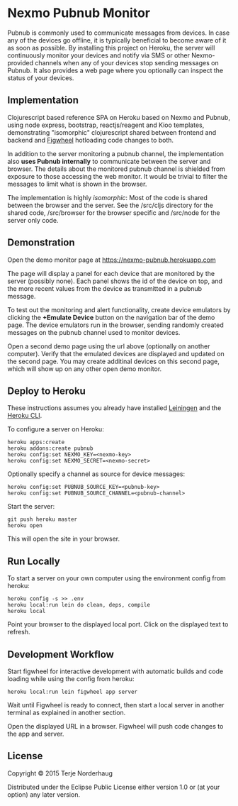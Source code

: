# Nexmo Pubnub Monitor

Pubnub is commonly used to communicate messages from devices. In case any of the
devices go offline, it is typically beneficial to become aware of it as soon as
possible. By installing this project on Heroku, the server will continuously
monitor your devices and notify via SMS or other Nexmo-provided channels when
any of your devices stop sending messages on Pubnub. It also provides a web page
where you optionally can inspect the status of your devices.

## Implementation

Clojurescript based reference SPA on Heroku based on Nexmo and Pubnub,
using node express, bootstrap, reactjs/reagent and Kioo templates,
demonstrating "isomorphic" clojurescript shared between frontend and backend
and [Figwheel](https://github.com/bhauman/lein-figwheel) hotloading code changes to both.

In addition to the server monitoring a pubnub channel, the implementation also
**uses Pubnub internally** to communicate between the server and browser.
The details about the monitored pubnub channel is shielded from exposure
to those accessing the web monitor. It would be trivial to filter the messages
to limit what is shown in the browser.

The implementation is highly *isomorphic*: Most of the code is shared between
the browser and the server. See the /src/cljs directory for the shared code,
/src/browser for the browser specific and /src/node for the server only code.

## Demonstration

Open the demo monitor page at https://nexmo-pubnub.herokuapp.com

The page will display a panel for each device that are monitored
by the server (possibly none). Each panel shows the id of the device
on top, and the more recent values from the device as transmitted
in a pubnub message.

To test out the monitoring and alert functionality,
create device emulators by clicking the **+Emulate Device**
button on the navigation bar of the demo page.
The device emulators run in the browser,
sending randomly created messages on the pubnub channel
used to monitor devices.

Open a second demo page using the url above (optionally on another computer).
Verify that the emulated devices are displayed and updated on the second page.
You may create additinal devices on this second page, which will show up on
any other open demo monitor.

## Deploy to Heroku

These instructions assumes you already have installed
[Leiningen](http://leiningen.org/) and the
[Heroku CLI](https://devcenter.heroku.com/articles/heroku-command).

To configure a server on Heroku:

    heroku apps:create
    heroku addons:create pubnub
    heroku config:set NEXMO_KEY=<nexmo-key>
    heroku config:set NEXMO_SECRET=<nexmo-secret>

Optionally specify a channel as source for device messages:

    heroku config:set PUBNUB_SOURCE_KEY=<pubnub-key>
    heroku config:set PUBNUB_SOURCE_CHANNEL=<pubnub-channel>

Start the server:

    git push heroku master
    heroku open

This will open the site in your browser.

## Run Locally

To start a server on your own computer using the environment config from heroku:

    heroku config -s >> .env
    heroku local:run lein do clean, deps, compile
    heroku local

Point your browser to the displayed local port.
Click on the displayed text to refresh.

## Development Workflow

Start figwheel for interactive development with automatic builds
and code loading while using the config from heroku:

    heroku local:run lein figwheel app server

Wait until Figwheel is ready to connect, then
start a local server in another terminal as explained in
another section.

Open the displayed URL in a browser.
Figwheel will push code changes to the app and server.

## License

Copyright © 2015 Terje Norderhaug

Distributed under the Eclipse Public License either version 1.0 or (at
your option) any later version.
